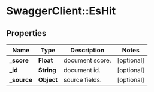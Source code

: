 # SwaggerClient::EsHit

## Properties
Name | Type | Description | Notes
------------ | ------------- | ------------- | -------------
**_score** | **Float** | document score. | [optional] 
**_id** | **String** | document id. | [optional] 
**_source** | **Object** | source fields. | [optional] 


